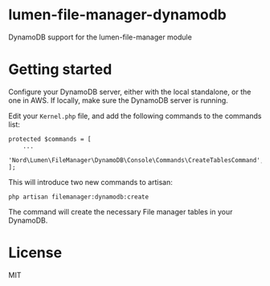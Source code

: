 # lumen-file-manager-dynamodb
DynamoDB support for the lumen-file-manager module

# Getting started

Configure your DynamoDB server, either with the local standalone, or the one in AWS. 
If locally, make sure the DynamoDB server is running.

Edit your `Kernel.php` file, and add the following commands to the commands list:

    protected $commands = [
        ...
        'Nord\Lumen\FileManager\DynamoDB\Console\Commands\CreateTablesCommand',
    ];

This will introduce two new commands to artisan:

    php artisan filemanager:dynamodb:create

The command will create the necessary File manager tables in your DynamoDB.

# License
MIT
